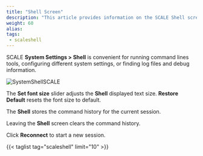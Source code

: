 ```yaml
---
title: "Shell Screen"
description: "This article provides information on the SCALE Shell screen, buttons and slider."
weight: 60
alias:
tags:
 - scaleshell
---
```


SCALE **System Settings > Shell** is convenient for running command lines tools, configuring different system settings, or finding log files and debug information.

![SystemShellSCALE](/images/SCALE/22.02/SystemShellSCALE.png "SCALE Shell")

The **Set font size** slider adjusts the **Shell** displayed text size.
**Restore Default** resets the font size to default.

The **Shell** stores the command history for the current session.

Leaving the **Shell** screen clears the command history.

Click **Reconnect** to start a new session.

{{< taglist tag="scaleshell" limit="10" >}}